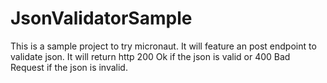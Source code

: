 # JsonValidatorSample
This is a sample project to try micronaut.
It will feature an post endpoint to validate json.
It will return http 200 Ok if the json is valid or 
400 Bad Request if the json is invalid. 